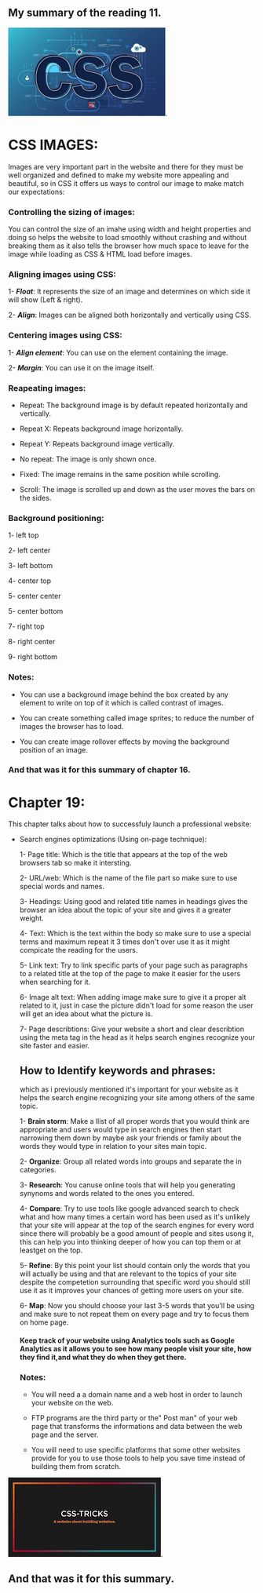 ## My summary of the reading 11.
![CSS](images/cs.jpg).

# CSS IMAGES:
Images are very important part in the website and there for they must be well organized and defined to make my website more appealing and beautiful, so in CSS it offers us ways to control our image to make match our expectations:

### Controlling the sizing of images:
You can control the size of an imahe using width and height properties and doing so helps the website to load smoothly without crashing and without breaking them as it also tells the browser how much space to leave for the image while loading as CSS & HTML load before images.

### Aligning images using CSS:

1- ***Float***: It represents  the size of an image and determines on which side it will show (Left & right).

2- ***Align***: Images can be aligned both horizontally and vertically using CSS.

### Centering images using CSS:

1- ***Align element***: You can use on the element containing the image.

2- ***Margin***: You can use it on the image itself.

### Reapeating images:
- Repeat: The background image is by default repeated horizontally and vertically.
- Repeat X: Repeats background image horizontally.

- Repeat Y: Repeats background image vertically.

- No repeat: The image is only shown once.
- Fixed: The image remains in the same position while scrolling.
- Scroll: The image is scrolled up and down as the user moves the bars on the sides.


### Background positioning:

1- left top

2- left center

3- left bottom

4- center top

5- center center

5- center bottom

7- right top

8- right center

9- right bottom

### Notes:
- You can use a background image behind the box
created by any element to write on top of it which is called contrast of images.

- You can create something called image sprites; to reduce the number of images the browser has to load.

- You can create image rollover effects by moving the
background position of an image.

### And that was it for this summary of chapter 16.

# Chapter 19:
This chapter talks about how to successfuly launch a professional website:

- Search engines optimizations (Using on-page technique): 
  

   1- Page title: Which is the title that appears at the top of the web browsers tab so make it intersting.

   2- URL/web: Which is the name of the file part so make sure to use special words and names.

   3- Headings: Using good and related title names in headings gives the browser an idea about the topic of your site and gives it a greater weight.

   4- Text: Which is the text within the body so make sure to use a special terms and maximum repeat it 3 times don't over use it as it might compicate the reading for the users.

   5- Link text: Try to link specific parts of your page such as paragraphs to a related title at the top of the page to make it easier for the users when searching for it.

   6- Image alt text: When adding image make sure to give it a proper alt related to it, just in case the picture didn't load for some reason the user will get an idea about what the picture is.

   7- Page describtions: Give your website a short and clear describtion using the meta tag in the head as it helps search engines recognize your site faster and easier.

   ## How to Identify keywords and phrases: 
   which as i previously mentioned it's important for your website as it helps the search engine recognizing your site among others of the same topic.

   1- **Brain storm**: Make a llist of all proper words that you would think are appropriate and users would type in search engines then start narrowing them down by maybe ask your friends or family about the words they would type in relation to your sites main topic.

   2- **Organize**: Group all related words into groups and separate the in categories.

   3- **Research**: You canuse online tools that will help you generating synynoms and words related to the ones you entered.

   4- **Compare**: Try to use tools like google advanced search to check what and how many times a certain word has been used as it's unlikely that your site will appear at the top of the  search engines for every word since there will probably be a good amount of people and sites usong it, this can help you into thinking deeper of how you can top them or at leastget on the top.

   5- **Refine**: By this point your list should contain only the words that you will actually be using and that are relevant to the topics of your site despite the competetion surrounding that specific word you should still use it as it improves your chances of getting more users on your site.

   6- **Map**: Now you should choose your last 3-5 words that you'll be using and make sure to not repeat them on every page and try to focus them on home page.
   
   #### Keep track of your website using Analytics tools such as Google Analytics as it allows you to see how many people visit your site, how they find it,and what they do when they get there.

   ### Notes:
   - You will need a a domain name and a web host in order to launch your website on the web.

   - FTP programs are the third party or the" Post man" of your web page that transforms the informations and data between the web page and the server.

   - You will need to use specific platforms that some other websites provide for you to use those tools to help you save time instead of building them from scratch.


![CSS](images/Tricks.png).

## And that was it for this summary.

